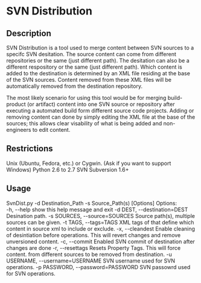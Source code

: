 SVN Distribution
=============

Description
-------
SVN Distribution is a tool used to merge content between SVN sources to a specifc SVN desitation.
The source content can come from different repositories or the same (just different path). The 
desitation can also be a different respository or the same (just different path). Which content is
added to the destination is determined by an XML file residing at the base of the SVN sources.
Content removed from these XML files will be automatically removed from the destination repository.

The most likely scenario for using this tool would be for merging build-product (or artifact) content into
one SVN source or repository after executing a automated build form different source code projects. 
Adding or removing content can done by simply editing the XML file at the base of the sources; 
this allows clear visability of what is being added and non-engineers to edit content.

Restrictions
-------
Unix (Ubuntu, Fedora, etc.) or Cygwin. (Ask if you want to support Windows)
Python 2.6 to 2.7
SVN Subversion 1.6+

Usage
-------
SvnDist.py -d Destination_Path -s Source_Path(s) [Options]
Options:<br>
-h, --help              show this help message and exit
-d DEST, --destination=DEST
                        Desination path.
-s SOURCES, --source=SOURCES
                        Source path(s), multiple sources can be given.
  -t TAGS, --tags=TAGS  XML tags of that define which content in source xml to
                        include or exclude.
  -x, --cleandest       Enable cleaning of desintiation before operations.
                        This will revert changes and remove unversioned
                        content.
  -c, --commit          Enabled SVN commit of destination after changes are
                        done
  -r, --resettags       Resets Property Tags. This will force content. from
                        different sources to be removed from destination.
  -u USERNAME, --username=USERNAME
                        SVN username used for SVN operations.
  -p PASSWORD, --password=PASSWORD
                        SVN passowrd used for SVN operations.


